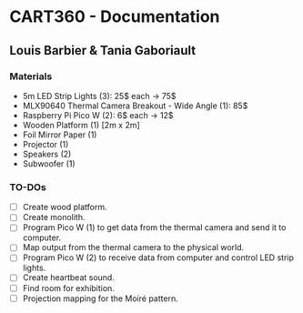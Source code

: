 # CART360 - Documentation
## Louis Barbier & Tania Gaboriault
### Materials
- 5m LED Strip Lights (3): 25$ each -> 75$
- MLX90640 Thermal Camera Breakout - Wide Angle (1): 85$
- Raspberry Pi Pico W (2): 6$ each -> 12$
- Wooden Platform (1) [2m x 2m]
- Foil Mirror Paper (1)
- Projector (1)
- Speakers (2)
- Subwoofer (1)

### TO-DOs
- [ ] Create wood platform.
- [ ] Create monolith.
- [ ] Program Pico W (1) to get data from the thermal camera and send it to computer.
- [ ] Map output from the thermal camera to the physical world.
- [ ] Program Pico W (2) to receive data from computer and control LED strip lights.
- [ ] Create heartbeat sound.
- [ ] Find room for exhibition.
- [ ] Projection mapping for the Moiré pattern.

